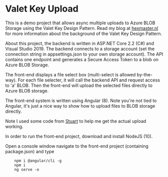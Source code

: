 # Valet Key Upload
This is a demo project that allows async multiple uploads to Azure BLOB Storage using the Valet Key Design Pattern. Read my blog at [hexmaster.nl](https://hexmaster.nl/article/valet-key-pattern-in-azure) for more information about the background of the Valet Key Design Pattern.

About this project, the backend is written in ASP.NET Core 2.2 (C#) and Visual Studio 2019. The backend connects to a storage account (set the connection string in appsettings.json to your own storage account). The API contains one endpoint and generates a Secure Access Token to a blob on Azure BLOB Storage.

The front-end displays a file select box (multi-select is allowed by-the-way). For each file selecter, it will call the backend API and request access to 'a' BLOB. Then the front-end will upload the selected files directly to Azure BLOB storage.

The front-end system is written using Angular (8). Note you're not tied to Angular, it's just a nice way to show how to upload files to BLOB storage directly.

Note I used some code from [Stuart](https://github.com/stottle-uk/stottle-angular-blob-storage-upload) to help me get the actual upload working.

In order to run the front-end project, download and install NodeJS (10).

Open a console window navigate to the front-end project (containing package.json) and type
```
    npm i @angular/cli -g
    npm i
    ng serve -o
```
